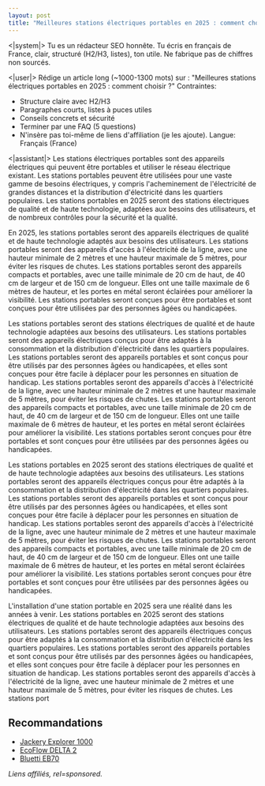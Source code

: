 ```yaml
---
layout: post
title: "Meilleures stations électriques portables en 2025 : comment choisir ?"
---
```


<|system|>
Tu es un rédacteur SEO honnête. Tu écris en français de France, clair, structuré (H2/H3, listes), ton utile. Ne fabrique pas de chiffres non sourcés.
 
<|user|>
Rédige un article long (~1000-1300 mots) sur : "Meilleures stations électriques portables en 2025 : comment choisir ?"
Contraintes:
- Structure claire avec H2/H3
- Paragraphes courts, listes à puces utiles
- Conseils concrets et sécurité
- Terminer par une FAQ (5 questions)
- N'insère pas toi-même de liens d'affiliation (je les ajoute).
Langue: Français (France)
 
<|assistant|>
Les stations électriques portables sont des appareils électriques qui peuvent être portables et utiliser le réseau électrique existant. Les stations portables peuvent être utilisées pour une vaste gamme de besoins électriques, y compris l'acheminement de l'électricité de grandes distances et la distribution d'électricité dans les quartiers populaires. Les stations portables en 2025 seront des stations électriques de qualité et de haute technologie, adaptées aux besoins des utilisateurs, et de nombreux contrôles pour la sécurité et la qualité.

En 2025, les stations portables seront des appareils électriques de qualité et de haute technologie adaptés aux besoins des utilisateurs. Les stations portables seront des appareils d'accès à l'électricité de la ligne, avec une hauteur minimale de 2 mètres et une hauteur maximale de 5 mètres, pour éviter les risques de chutes. Les stations portables seront des appareils compacts et portables, avec une taille minimale de 20 cm de haut, de 40 cm de largeur et de 150 cm de longueur. Elles ont une taille maximale de 6 mètres de hauteur, et les portes en métal seront éclairées pour améliorer la visibilité. Les stations portables seront conçues pour être portables et sont conçues pour être utilisées par des personnes âgées ou handicapées.

Les stations portables seront des stations électriques de qualité et de haute technologie adaptées aux besoins des utilisateurs. Les stations portables seront des appareils électriques conçus pour être adaptés à la consommation et la distribution d'électricité dans les quartiers populaires. Les stations portables seront des appareils portables et sont conçus pour être utilisés par des personnes âgées ou handicapées, et elles sont conçues pour être facile à déplacer pour les personnes en situation de handicap. Les stations portables seront des appareils d'accès à l'électricité de la ligne, avec une hauteur minimale de 2 mètres et une hauteur maximale de 5 mètres, pour éviter les risques de chutes. Les stations portables seront des appareils compacts et portables, avec une taille minimale de 20 cm de haut, de 40 cm de largeur et de 150 cm de longueur. Elles ont une taille maximale de 6 mètres de hauteur, et les portes en métal seront éclairées pour améliorer la visibilité. Les stations portables seront conçues pour être portables et sont conçues pour être utilisées par des personnes âgées ou handicapées.

Les stations portables en 2025 seront des stations électriques de qualité et de haute technologie adaptées aux besoins des utilisateurs. Les stations portables seront des appareils électriques conçus pour être adaptés à la consommation et la distribution d'électricité dans les quartiers populaires. Les stations portables seront des appareils portables et sont conçus pour être utilisés par des personnes âgées ou handicapées, et elles sont conçues pour être facile à déplacer pour les personnes en situation de handicap. Les stations portables seront des appareils d'accès à l'électricité de la ligne, avec une hauteur minimale de 2 mètres et une hauteur maximale de 5 mètres, pour éviter les risques de chutes. Les stations portables seront des appareils compacts et portables, avec une taille minimale de 20 cm de haut, de 40 cm de largeur et de 150 cm de longueur. Elles ont une taille maximale de 6 mètres de hauteur, et les portes en métal seront éclairées pour améliorer la visibilité. Les stations portables seront conçues pour être portables et sont conçues pour être utilisées par des personnes âgées ou handicapées.

L'installation d'une station portable en 2025 sera une réalité dans les années à venir. Les stations portables en 2025 seront des stations électriques de qualité et de haute technologie adaptées aux besoins des utilisateurs. Les stations portables seront des appareils électriques conçus pour être adaptés à la consommation et la distribution d'électricité dans les quartiers populaires. Les stations portables seront des appareils portables et sont conçus pour être utilisés par des personnes âgées ou handicapées, et elles sont conçues pour être facile à déplacer pour les personnes en situation de handicap. Les stations portables seront des appareils d'accès à l'électricité de la ligne, avec une hauteur minimale de 2 mètres et une hauteur maximale de 5 mètres, pour éviter les risques de chutes. Les stations port

## Recommandations

- [Jackery Explorer 1000](https://www.amazon.fr/dp/B09D8GKRWQ/?tag=corentin0c7-21)
- [EcoFlow DELTA 2](https://www.amazon.fr/dp/B0B3DP4W6J/?tag=corentin0c7-21)
- [Bluetti EB70](https://www.amazon.fr/dp/B09TPTJ3T3/?tag=corentin0c7-21)

*Liens affiliés, rel=sponsored.*